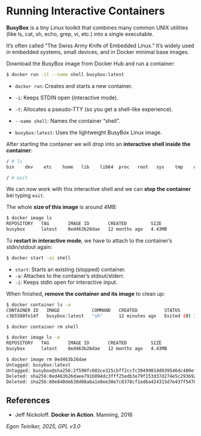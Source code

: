 # Running Interactive Containers

**BusyBox** is a tiny Linux toolkit that combines many common UNIX utilities 
(like ls, cat, sh, echo, grep, vi, etc.) into a single executable.

It’s often called “The Swiss Army Knife of Embedded Linux.”
It’s widely used in embedded systems, small devices, and in Docker minimal base images.


Download the BusyBox image from Docker Hub and run a container:

```bash
$ docker run -it --name shell busybox:latest
```

* `docker run`: Creates and starts a new container.

* `-i`: Keeps STDIN open (interactive mode).

* `-t`: Allocates a pseudo-TTY (so you get a shell-like experience).

* `--name shell`: Names the container “shell”.

* `busybox:latest`: Uses the lightweight BusyBox Linux image.

After starting the container we will drop into an **interactive shell inside the container**:
```bash
/ # ls
bin    dev    etc    home   lib    lib64  proc   root   sys    tmp    usr    var

/ # exit
```

We can now work with this interactive shell and we can **stop the container** bei typing `exit`.

The whole **size of this image** is around 4MB:

```bash
$ docker image ls
REPOSITORY   TAG       IMAGE ID       CREATED         SIZE
busybox      latest    0ed463b26dae   12 months ago   4.43MB
```

To **restart in interactive mode**, we have to attach to the container’s stdin/stdout again:

```bash
$ docker start -ai shell
```

* `start`: Starts an existing (stopped) container.
* `-a`: Attaches to the container’s stdout/stderr.
* `-i`: Keeps stdin open for interactive input.

When finished, **remove the container and its image** to clean up:

```bash
$ docker container ls -a
CONTAINER ID   IMAGE            COMMAND   CREATED          STATUS                      PORTS     NAMES
c365580fe14f   busybox:latest   "sh"      12 minutes ago   Exited (0) 12 seconds ago             shell

$ docker container rm shell

$ docker image ls -a
REPOSITORY   TAG       IMAGE ID       CREATED         SIZE
busybox      latest    0ed463b26dae   12 months ago   4.43MB

$ docker image rm 0ed463b26dae
Untagged: busybox:latest
Untagged: busybox@sha256:2f590fc602ce325cbff2ccfc39499014d039546dc400ef8bbf5c6ffb860632e7
Deleted: sha256:0ed463b26daee791b094dc3fff25edb3e79f153d37d274e5c2936923c38dac2b
Deleted: sha256:80e840de630d08a6a1e0ee30e7c8378cf1ed6a424315d7e437f54780aee6bf5a
```


## References
* Jeff Nickoloff. **Docker in Action**. Manning, 2016 


*Egon Teiniker, 2025, GPL v3.0*
